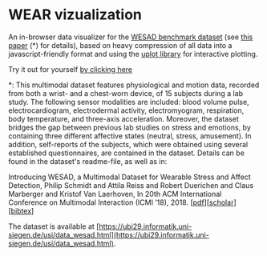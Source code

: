 # WEAR vizualization

An in-browser data visualizer for the [WESAD benchmark dataset](https://ubi29.informatik.uni-siegen.de/usi/data_wesad.html) (see [this paper](https://dl.acm.org/doi/10.1145/3242969.3242985) (*) for details), based on heavy compression of all data into a javascript-friendly format and using the [uplot library](https://github.com/leeoniya/uPlot) for interactive plotting.

Try it out for yourself [by clicking here](https://kristofvl.github.io/wesadviz/)

*: This multimodal dataset features physiological and motion data, recorded from both a wrist- and a chest-worn device, of 15 subjects during a lab study. The following sensor modalities are included: blood volume pulse, electrocardiogram, electrodermal activity, electromyogram, respiration, body temperature, and three-axis acceleration. Moreover, the dataset bridges the gap between previous lab studies on stress and emotions, by containing three different affective states (neutral, stress, amusement). In addition, self-reports of the subjects, which were obtained using several established questionnaires, are contained in the dataset. Details can be found in the dataset's readme-file, as well as in: 

Introducing WESAD, a Multimodal Dataset for Wearable Stress and Affect Detection, Philip Schmidt and Attila Reiss and Robert Duerichen and Claus Marberger and Kristof Van Laerhoven, In 20th ACM International Conference on Multimodal Interaction (ICMI ’18), 2018. [[pdf](https://kristofvl.github.io/usi/pdf/ubi_icmi2018.pdf)][[scholar](https://scholar.google.com/scholar?as_q=Introducing%20WESAD,%20a%20Multimodal%20Dataset%20for%20Wearable%20Stress%20and%20Affect%20Detection)][[bibtex](https://api.crossref.org/works/10.1145/3242969.3242985/transform/application/x-bibtex)]

The dataset is available at [https://ubi29.informatik.uni-siegen.de/usi/data_wesad.html](https://ubi29.informatik.uni-siegen.de/usi/data_wesad.html).
